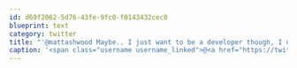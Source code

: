 ```yaml
---
id: d69f2062-5d76-43fe-9fc0-f0143432cec0
blueprint: text
category: twitter
title: "'@mattashwood Maybe.. I just want to be a developer though, I don't know how much I'd enjoy the idea/evaluation part"
caption: '<span class="username username_linked">@<a href="https://twitter.com/mattashwood" title="Matt Ashwood">mattashwood</a></span> Maybe.. I just want to be a developer though, I don''t know how much I''d enjoy the idea/evaluation part'
---
```

